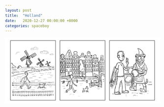 ```yaml
---
layout: post
title:  "Holland"
date:   2020-12-27 00:00:00 +0000
categories: spaceboy
---
```


[![Holland](spaceboy/43%20-%20holland.png)](spaceboy/43%20-%20holland.png)

